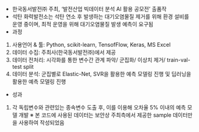 -	한국동서발전㈜ 주최, ‘발전산업 빅데이터 분석 AI 활용 공모전’ 출품작
-	석탄 화력발전소는 석탄 연소 후 발생하는 대기오염물질 제거를 위해 환경 설비를 운영 중이며, 최적 운영을 위해 대기오염물질 발생 예측이 요구됨
-	과정
   1. 사용언어 & 툴: Python, scikit-learn, TensofFlow, Keras, MS Excel 
   2. 데이터 수집: 주최사(한국동서발전㈜)에서 제공
   3. 데이터 전처리: 시각화를 통한 변수간 관계 파악/ 군집화/ 이상치 제거/ train-val-test split
   4. 데이터 분석: 군집별로 Elastic-Net, SVR을 활용한 예측 모델링 진행 및 딥러닝을 활용한 예측 모델링 진행
-  성과
1. 각 독립변수와 관련있는 종속변수 도출 후, 이를 이용해 오차율 5% 이내의 예측 모델 개발
※ 본 코드에 사용된 데이터는 보안상 주최측에서 제공한 sample 데이터만을 사용하여 작성되었음
